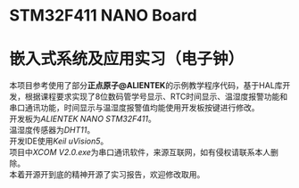 # STM32F411 NANO Board
# 嵌入式系统及应用实习（电子钟）
本项目参考使用了部分**正点原子@ALIENTEK**的示例教学程序代码，基于HAL库开发，根据课程要求实现了8位数码管学号显示、RTC时间显示、温湿度报警功能和串口通讯功能，时间显示与温湿度报警值均能使用开发板按键进行修改。  
开发板为*ALIENTEK NANO STM32F411*。  
温湿度传感器为*DHT11*。  
开发IDE使用*Keil uVision5*。  
项目中*XCOM V2.0.exe*为串口通讯软件，来源互联网，如有侵权请联系本人删除。  
本着开源开到底的精神开源了实习报告，欢迎修改取用。  
